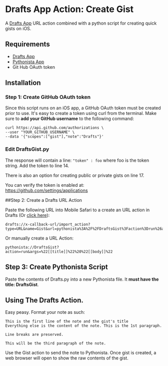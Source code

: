# Drafts App Action: Create Gist

A [Drafts App][1] URL action combined with a python script for creating quick gists on iOS. 

## Requirements

- [Drafts App][1]
- [Pythonista App][2]
- Git Hub OAuth token

## Installation

### Step 1: Create GitHub OAuth token
    
Since this script runs on an iOS app, a GitHub OAuth token must be created prior to use. It's easy to create a token using curl from the terminal. Make sure to **add your GitHub username** to the following command:

    curl https://api.github.com/authorizations \
    --user "YOUR_GITHUB_USERNAME" \
    --data '{"scopes":["gist"],"note":"Drafts"}'

### Edit DraftsGist.py
The response will contain a line: `"token" : foo` where foo is the token string.
Add the token to line 14.

There is also an option for creating public or private gists on line 17.

You can verify the token is enabled at: <https://github.com/settings/applications>


##Step 2: Create a Drafts URL Action

Paste the following URL into Mobile Safari to a create an URL action in Drafts (Or [click here](http://e0l.co/MRB9)):


	drafts://x-callback-url/import_action?type=URL&name=Gist&url=pythonista%3A%2F%2FDraftsGist%3Faction%3Drun%26args%3D%2522%5B%5Btitle%5D%5D%2522%2520%2522%5B%5Bbody%5D%5D%2522

Or manually create a URL Action:

	pythonista://DraftsGist?action=run&args=%22[[title]]%22%20%22[[body]]%22


## Step 3: Create Pythonista Script

Paste the contents of Drafts.py into a new Pythonista file. It **must have the title: DraftsGist**.

## Using The Drafts Action.

Easy peasy. Format your note as such:

	This is the first line of the note and the gist's title
	Everything else is the content of the note. This is the 1st paragraph.
	
	Line breaks are preserved.
	
	This will be the third paragraph of the note.
	
Use the Gist action to send the note to  Pythonista. Once gist is created, a web browser will open to show the raw contents of the gist.



[1]: http://agiletortoise.com/drafts
[2]: http://omz-software.com/pythonista/

